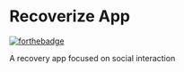 # Recoverize App

[![forthebadge](http://forthebadge.com/images/badges/made-with-crayons.svg)](http://forthebadge.com)

A recovery app focused on social interaction

